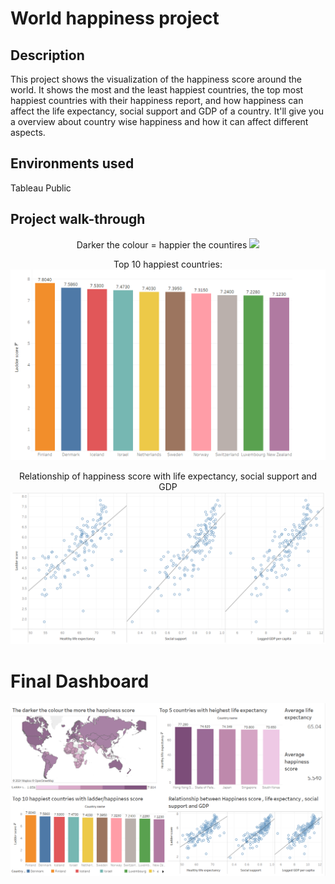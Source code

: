 # World happiness project
## Description 
This project shows the visualization of the happiness score around the world. It shows the most and the least happiest countries, the top most happiest countries with their happiness report,  and how happiness can affect the life expectancy, social support and GDP of a country. It'll give you a overview about country wise happiness and how it can affect different aspects. 

## Environments used
Tableau Public

## Project walk-through

<p align="center">
Darker the colour = happier the countires
<image src=worldhappiness(1).png/> 
<p align="center">
Top 10 happiest countries: <br/> 
<img src=worldhappiness(2).png/>
<p align="center">
Relationship of happiness score with life expectancy, social support and GDP   
<img src=worldhappiness(3).png/>



# Final Dashboard

![](worldhappiness(4).png)




